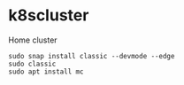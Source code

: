 # k8scluster
Home cluster
```
sudo snap install classic --devmode --edge
sudo classic
sudo apt install mc
```
